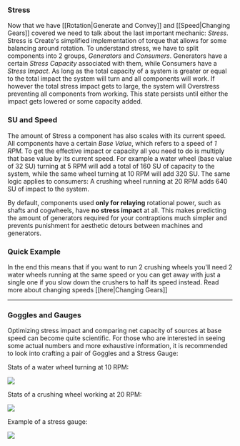 ### Stress

Now that we have [[Rotation|Generate and Convey]] and [[Speed|Changing Gears]] covered we need to talk about the last important mechanic: _Stress_. Stress is Create's simplified implementation of torque that allows for some balancing around rotation. To understand stress, we have to split components into 2 groups, _Generators_ and _Consumers_. Generators have a certain _Stress Capacity_ associated with them, while Consumers have a _Stress Impact_. As long as the total capacity of a system is greater or equal to the total impact the system will turn and all components will work. If however the total stress impact gets to large, the system will Overstress preventing all components from working. This state persists until either the impact gets lowered or some capacity added.

### SU and Speed

The amount of Stress a component has also scales with its current speed. All components have a certain _Base Value_, which refers to a speed of _1 RPM_. To get the effective impact or capacity all you need to do is multiply that base value by its current speed. For example a water wheel (base value of 32 SU) turning at 5 RPM will add a total of 160 SU of capacity to the system, while the same wheel turning at 10 RPM will add 320 SU. The same logic applies to consumers: A crushing wheel running at 20 RPM adds 640 SU of impact to the system.

By default, components used **only for relaying** rotational power, such as shafts and cogwheels, have **no stress impact** at all. This makes predicting the amount of generators required for your contraptions much simpler and prevents punishment for aesthetic detours between machines and generators.

### Quick Example

In the end this means that if you want to run 2 crushing wheels you'll need 2 water wheels running at the same speed or you can get away with just a single one if you slow down the crushers to half its speed instead. Read more about changing speeds [[here|Changing Gears]]

***

### Goggles and Gauges

Optimizing stress impact and comparing net capacity of sources at base speed can become quite scientific. For those who are interested in seeing some actual numbers and more exhaustive information, it is recommended to look into crafting a pair of Goggles and a Stress Gauge:

Stats of a water wheel turning at 10 RPM: 

![](https://cdn.discordapp.com/attachments/622867820170182676/690166859856609280/unknown.png)

Stats of a crushing wheel working at 20 RPM:

![](https://cdn.discordapp.com/attachments/622867820170182676/690167926669705249/unknown.png)

Example of a stress gauge:

![](https://cdn.discordapp.com/attachments/622867820170182676/690179829395488996/unknown.png)
